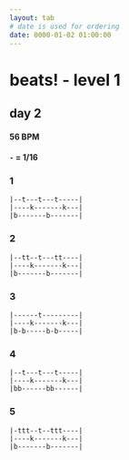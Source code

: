 ```yaml
---
layout: tab
# date is used for ordering
date: 0000-01-02 01:00:00
---
```


# beats! - level 1
## day 2

#### 56 BPM
#### `-` = 1/16

### 1
```
|--t---t---t-----|
|----k-------k---|
|b-------b-------|
```

### 2
```
|--tt--t---tt----|
|----k-------k---|
|b-------b-------|
```

### 3
```
|------t---------|
|----k-------k---|
|b-b-----b-b-----|
```

### 4
```
|--t---t---t-----|
|----k-------k---|
|bb------bb------|
```

### 5
```
|-ttt--t--ttt----|
|----k-------k---|
|b-------b-------|
```
